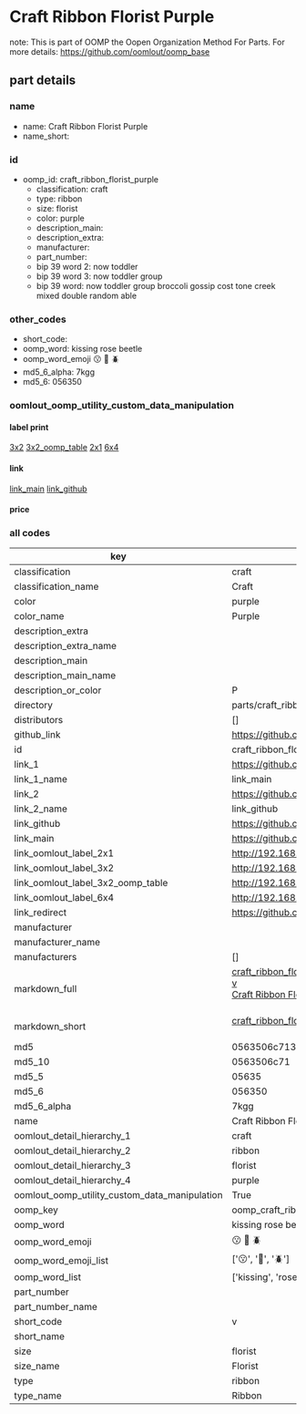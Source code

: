 # Craft Ribbon Florist Purple  

note: This is part of OOMP the Oopen Organization Method For Parts. For more details: https://github.com/oomlout/oomp_base

##  part details
  







### name
* name: Craft Ribbon Florist Purple
* name_short: 
### id
* oomp_id: craft_ribbon_florist_purple
  * classification: craft
  * type: ribbon
  * size: florist
  * color: purple
  * description_main: 
  * description_extra: 
  * manufacturer: 
  * part_number: 
  * bip 39 word 2: now toddler
  * bip 39 word 3: now toddler group
  * bip 39 word: now toddler group broccoli gossip cost tone creek mixed double random able

### other_codes
* short_code: 
* oomp_word: kissing rose beetle
* oomp_word_emoji :kissing: :rose: :beetle:
* md5_6_alpha: 7kgg
* md5_6: 056350






### oomlout_oomp_utility_custom_data_manipulation
#### label print
[3x2](http://192.168.1.245:1112/?label=oomp%207kgg)
[3x2_oomp_table](http://192.168.1.108:1112/?label=oomp%207kgg)
[2x1](http://192.168.1.242:1112/?label=oomp%207kgg)
[6x4](http://192.168.1.55:1112/?label=oomp%207kgg)    

#### link

[link_main](https://github.com/oomlout/oomlout_oomp_version_1_messy/tree/main/parts/craft_ribbon_florist_purple) [link_github](https://github.com/oomlout/oomlout_oomp_version_1_messy/tree/main/parts/craft_ribbon_florist_purple)                             

#### price







### all codes 
| key | value |  
| --- | --- |  
| classification | craft |  
| classification_name | Craft |  
| color | purple |  
| color_name | Purple |  
| description_extra |  |  
| description_extra_name |  |  
| description_main |  |  
| description_main_name |  |  
| description_or_color | P  |  
| directory | parts/craft_ribbon_florist_purple |  
| distributors | [] |  
| github_link | https://github.com/oomlout/oomlout_oomp_part_src/tree/main/parts/craft_ribbon_florist_purple |  
| id | craft_ribbon_florist_purple |  
| link_1 | https://github.com/oomlout/oomlout_oomp_version_1_messy/tree/main/parts/craft_ribbon_florist_purple |  
| link_1_name | link_main |  
| link_2 | https://github.com/oomlout/oomlout_oomp_version_1_messy/tree/main/parts/craft_ribbon_florist_purple |  
| link_2_name | link_github |  
| link_github | https://github.com/oomlout/oomlout_oomp_version_1_messy/tree/main/parts/craft_ribbon_florist_purple |  
| link_main | https://github.com/oomlout/oomlout_oomp_version_1_messy/tree/main/parts/craft_ribbon_florist_purple |  
| link_oomlout_label_2x1 | http://192.168.1.242:1112/?label=oomp%207kgg |  
| link_oomlout_label_3x2 | http://192.168.1.245:1112/?label=oomp%207kgg |  
| link_oomlout_label_3x2_oomp_table | http://192.168.1.108:1112/?label=oomp%207kgg |  
| link_oomlout_label_6x4 | http://192.168.1.55:1112/?label=oomp%207kgg |  
| link_redirect | https://github.com/oomlout/oomlout_oomp_version_1_messy/tree/main/parts/craft_ribbon_florist_purple |  
| manufacturer |  |  
| manufacturer_name |  |  
| manufacturers | [] |  
| markdown_full | [craft_ribbon_florist_purple](none)<br>[v](none)<br>[Craft Ribbon Florist Purple](none)<br><br> |  
| markdown_short | [craft_ribbon_florist_purple](none)<br><br> |  
| md5 | 0563506c71333c88c2b271c6cdf8dcb9 |  
| md5_10 | 0563506c71 |  
| md5_5 | 05635 |  
| md5_6 | 056350 |  
| md5_6_alpha | 7kgg |  
| name | Craft Ribbon Florist Purple |  
| oomlout_detail_hierarchy_1 | craft |  
| oomlout_detail_hierarchy_2 | ribbon |  
| oomlout_detail_hierarchy_3 | florist |  
| oomlout_detail_hierarchy_4 | purple |  
| oomlout_oomp_utility_custom_data_manipulation | True |  
| oomp_key | oomp_craft_ribbon_florist_purple |  
| oomp_word | kissing rose beetle |  
| oomp_word_emoji | :kissing: :rose: :beetle: |  
| oomp_word_emoji_list | [':kissing:', ':rose:', ':beetle:'] |  
| oomp_word_list | ['kissing', 'rose', 'beetle'] |  
| part_number |  |  
| part_number_name |  |  
| short_code | v |  
| short_name |  |  
| size | florist |  
| size_name | Florist |  
| type | ribbon |  
| type_name | Ribbon |  
